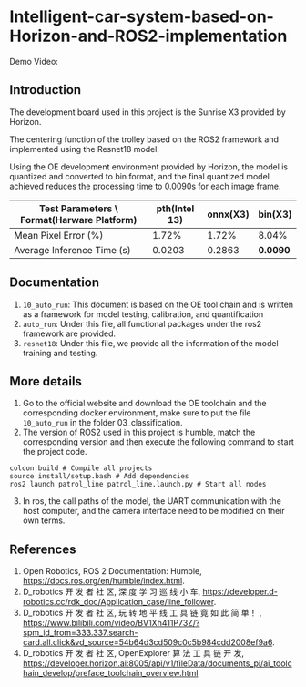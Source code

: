 # Intelligent-car-system-based-on-Horizon-and-ROS2-implementation

Demo Video:

## Introduction

The development board used in this project is the Sunrise X3 provided by Horizon.

The centering function of the trolley based on the ROS2 framework and implemented using the Resnet18 model.

Using the OE development environment provided by Horizon, the model is quantized and converted to bin format, and the final quantized model achieved reduces the processing time to 0.0090s for each image frame.

|Test Parameters \ Format(Harware Platform)|pth(Intel 13)|onnx(X3)|bin(X3)|
|---|---|---|---|
|Mean Pixel Error (%)|1.72%|1.72%|8.04%|
|Average Inference Time (s)|0.0203|0.2863|**0.0090**|

## Documentation

1. `10_auto_run`: This document is based on the OE tool chain and is written as a framework for model testing, calibration, and quantification
2. `auto_run`: Under this file, all functional packages under the ros2 framework are provided.
3. `resnet18`: Under this file, we provide all the information of the model training and testing.

## More details

1. Go to the official website and download the OE toolchain and the corresponding docker environment, make sure to put the file `10_auto_run` in the folder 03_classification.
2. The version of ROS2 used in this project is humble, match the corresponding version and then execute the following command to start the project code.
```shell
colcon build # Compile all projects
source install/setup.bash # Add dependencies
ros2 launch patrol_line patrol_line.launch.py # Start all nodes
```
3. In ros, the call paths of the model, the UART communication with the host computer, and the camera interface need to be modified on their own terms.

## References

1. Open Robotics, ROS 2 Documentation: Humble, https://docs.ros.org/en/humble/index.html.
2. D_robotics 开 发 者 社 区, 深 度 学 习 巡 线 小 车, https://developer.d-robotics.cc/rdk_doc/Application_case/line_follower.
3. D_robotics 开 发 者 社 区, 玩 转 地 平 线 工 具 链 竟 如 此 简 单！ , https://www.bilibili.com/video/BV1Xh411P73Z/?spm_id_from=333.337.search-card.all.click&vd_source=54b64d3cd509c0c5b984cdd2008ef9a6.
4. D_robotics 开 发 者 社 区, OpenExplorer 算 法 工 具 链 开 发, https://developer.horizon.ai:8005/api/v1/fileData/documents_pi/ai_toolchain_develop/preface_toolchain_overview.html